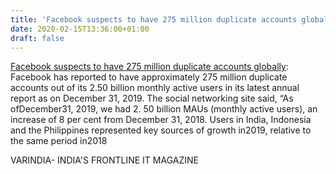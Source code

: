 ```yaml
---
title: 'Facebook suspects to have 275 million duplicate accounts globally'
date: 2020-02-15T13:36:00+01:00
draft: false
---
```


[Facebook suspects to have 275 million duplicate accounts globally](https://varindia.com/news/facebook-suspects-to-have-275-million-duplicate-accounts-globally#.Xkflq0w--Ns.blogger): Facebook has reported to have approximately 275 million duplicate accounts out of its 2.50 billion monthly active users in its latest annual report as on December 31, 2019. The social networking site said, “As ofDecember31, 2019, we had 2. 50 billion MAUs (monthly active users), an increase of 8 per cent from December 31, 2018. Users in India, Indonesia and the Philippines represented key sources of growth in2019, relative to the same period in2018  
  
VARINDIA- INDIA'S FRONTLINE IT MAGAZINE